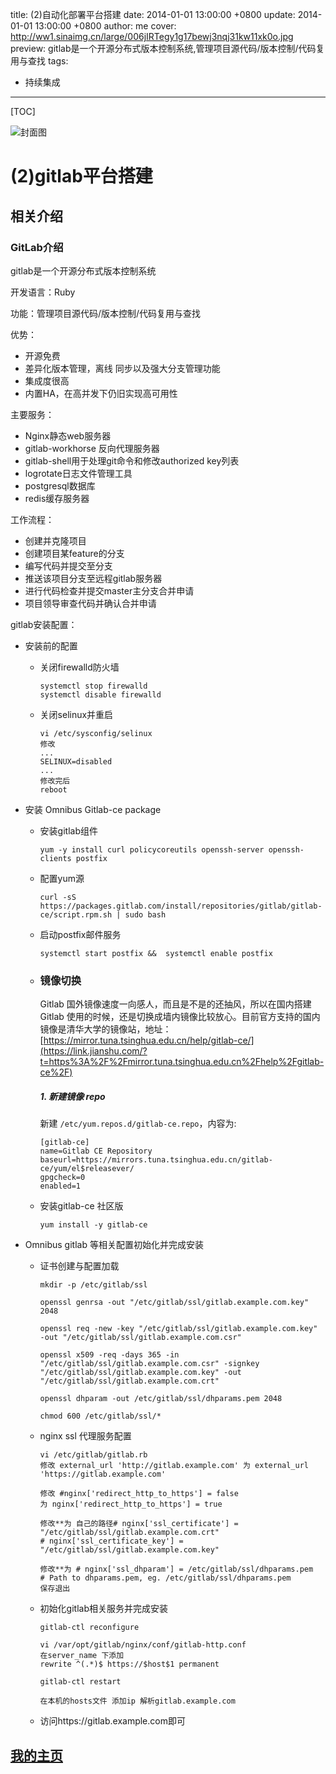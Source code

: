title:  (2)自动化部署平台搭建
date: 2014-01-01 13:00:00 +0800
update: 2014-01-01 13:00:00 +0800
author: me
cover: http://ww1.sinaimg.cn/large/006jIRTegy1g17bewj3nqj31kw11xk0o.jpg
preview:  gitlab是一个开源分布式版本控制系统,管理项目源代码/版本控制/代码复用与查找
tags:

  -  持续集成

---



[TOC]

![封面图]()

# (2)gitlab平台搭建

## 相关介绍

### GitLab介绍

gitlab是一个开源分布式版本控制系统

开发语言：Ruby

功能：管理项目源代码/版本控制/代码复用与查找

优势：

- 开源免费
- 差异化版本管理，离线 同步以及强大分支管理功能
- 集成度很高
- 内置HA，在高并发下仍旧实现高可用性

主要服务：

- Nginx静态web服务器
- gitlab-workhorse 反向代理服务器
- gitlab-shell用于处理git命令和修改authorized key列表
- logrotate日志文件管理工具
- postgresql数据库
- redis缓存服务器

工作流程：

- 创建并克隆项目
- 创建项目某feature的分支
- 编写代码并提交至分支
- 推送该项目分支至远程gitlab服务器
- 进行代码检查并提交master主分支合并申请
- 项目领导审查代码并确认合并申请

gitlab安装配置：

- 安装前的配置

  - 关闭firewalld防火墙

    ```shell
    systemctl stop firewalld
    systemctl disable firewalld
    ```

  - 关闭selinux并重启

    ```shell
    vi /etc/sysconfig/selinux
    修改
    ...
    SELINUX=disabled
    ...
    修改完后
    reboot
    ```

- 安装 Omnibus Gitlab-ce package 

  - 安装gitlab组件

    ```shell
    yum -y install curl policycoreutils openssh-server openssh-clients postfix
    ```

  - 配置yum源

    ```shell
    curl -sS https://packages.gitlab.com/install/repositories/gitlab/gitlab-ce/script.rpm.sh | sudo bash
    ```

  - 启动postfix邮件服务

    ```shell
    systemctl start postfix &&	systemctl enable postfix
    ```

  - ### 镜像切换

    Gitlab 国外镜像速度一向感人，而且是不是的还抽风，所以在国内搭建 Gitlab 使用的时候，还是切换成墙内镜像比较放心。目前官方支持的国内镜像是清华大学的镜像站，地址：[https://mirror.tuna.tsinghua.edu.cn/help/gitlab-ce/](https://link.jianshu.com/?t=https%3A%2F%2Fmirror.tuna.tsinghua.edu.cn%2Fhelp%2Fgitlab-ce%2F)

    ##### 1. 新建镜像 repo

    新建 `/etc/yum.repos.d/gitlab-ce.repo`，内容为:

    ```
    [gitlab-ce]
    name=Gitlab CE Repository
    baseurl=https://mirrors.tuna.tsinghua.edu.cn/gitlab-ce/yum/el$releasever/
    gpgcheck=0
    enabled=1
    ```

  - 安装gitlab-ce 社区版

    ```shell
    yum install -y gitlab-ce 
    ```

- Omnibus gitlab 等相关配置初始化并完成安装

  - 证书创建与配置加载

    ```shell
    mkdir -p /etc/gitlab/ssl
    
    openssl genrsa -out "/etc/gitlab/ssl/gitlab.example.com.key" 2048
    
    openssl req -new -key "/etc/gitlab/ssl/gitlab.example.com.key" -out "/etc/gitlab/ssl/gitlab.example.com.csr"
    
    openssl x509 -req -days 365 -in "/etc/gitlab/ssl/gitlab.example.com.csr" -signkey "/etc/gitlab/ssl/gitlab.example.com.key" -out "/etc/gitlab/ssl/gitlab.example.com.crt"
    
    openssl dhparam -out /etc/gitlab/ssl/dhparams.pem 2048
    
    chmod 600 /etc/gitlab/ssl/*
    
    ```

    

  - nginx ssl 代理服务配置

    ```shell
    vi /etc/gitlab/gitlab.rb
    修改 external_url 'http://gitlab.example.com' 为 external_url 'https://gitlab.example.com'
    
    修改 #nginx['redirect_http_to_https'] = false 
    为 nginx['redirect_http_to_https'] = true 
    
    修改**为 自己的路径# nginx['ssl_certificate'] = "/etc/gitlab/ssl/gitlab.example.com.crt"
    # nginx['ssl_certificate_key'] = "/etc/gitlab/ssl/gitlab.example.com.key"
    
    修改**为 # nginx['ssl_dhparam'] = /etc/gitlab/ssl/dhparams.pem  # Path to dhparams.pem, eg. /etc/gitlab/ssl/dhparams.pem
    保存退出
    ```

    

  - 初始化gitlab相关服务并完成安装

    ```shell
    gitlab-ctl reconfigure
    
    vi /var/opt/gitlab/nginx/conf/gitlab-http.conf
    在server_name 下添加
    rewrite ^(.*)$ https://$host$1 permanent
    
    gitlab-ctl restart
    
    在本机的hosts文件 添加ip 解析gitlab.example.com
    ```

  - 访问https://gitlab.example.com即可

## 



## [我的主页](https://suveng.github.io/blog/)



